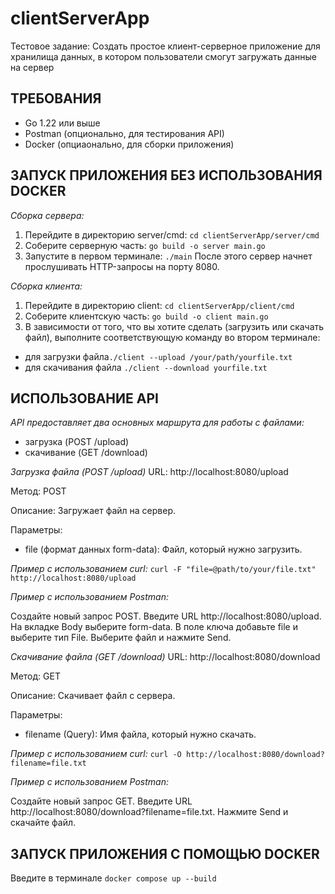 # clientServerApp
Тестовое задание: Создать простое клиент-серверное приложение для хранилища данных, в котором пользователи смогут загружать данные на сервер

## ТРЕБОВАНИЯ
- Go 1.22 или выше
- Postman (опционально, для тестирования API)
- Docker (опциаонально, для сборки приложения)

## ЗАПУСК ПРИЛОЖЕНИЯ БЕЗ ИСПОЛЬЗОВАНИЯ DOCKER
*Сборка сервера:*
1. Перейдите в директорию server/cmd: `cd clientServerApp/server/cmd`
2. Соберите серверную часть: `go build -o server main.go`
3. Запустите в первом терминале: `./main`
После этого сервер начнет прослушивать HTTP-запросы на порту 8080.

*Сборка клиента:*
1. Перейдите в директорию client: `cd clientServerApp/client/cmd`
2. Соберите клиентскую часть: `go build -o client main.go`
3. В зависимости от того, что вы хотите сделать (загрузить или скачать файл), выполните соответствующую команду во втором терминале:
- для загрузки файла`./client --upload /your/path/yourfile.txt`
- для скачивания файла `./client --download yourfile.txt`

## ИСПОЛЬЗОВАНИЕ API
*API предоставляет два основных маршрута для работы с файлами:* 
- загрузка (POST /upload)
- скачивание (GET /download)

*Загрузка файла (POST /upload)*
URL: http://localhost:8080/upload

Метод: POST

Описание: Загружает файл на сервер.

Параметры:

- file (формат данных form-data): Файл, который нужно загрузить.

*Пример с использованием curl:*
`curl -F "file=@path/to/your/file.txt" http://localhost:8080/upload`

*Пример с использованием Postman:*

Создайте новый запрос POST.
Введите URL http://localhost:8080/upload.
На вкладке Body выберите form-data.
В поле ключа добавьте file и выберите тип File.
Выберите файл и нажмите Send.

*Скачивание файла (GET /download)*
URL: http://localhost:8080/download

Метод: GET

Описание: Скачивает файл с сервера.

Параметры:

- filename (Query): Имя файла, который нужно скачать.

*Пример с использованием curl:*
`curl -O http://localhost:8080/download?filename=file.txt`

*Пример с использованием Postman:*

Создайте новый запрос GET.
Введите URL http://localhost:8080/download?filename=file.txt.
Нажмите Send и скачайте файл.

## ЗАПУСК ПРИЛОЖЕНИЯ С ПОМОЩЬЮ DOCKER
Введите в терминале `docker compose up --build`